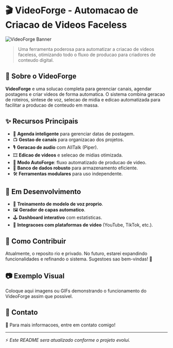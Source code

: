 # 🎬 VideoForge - Automacao de Criacao de Videos Faceless

![VideoForge Banner](assets/banner.png)  

> Uma ferramenta poderosa para automatizar a criacao de videos faceless, otimizando todo o fluxo de producao para criadores de conteudo digital.

## 🚀 Sobre o VideoForge

**VideoForge** e uma solucao completa para gerenciar canais, agendar postagens e criar videos de forma automatica. O sistema combina geracao de roteiros, sintese de voz, selecao de midia e edicao automatizada para facilitar a producao de conteudo em massa.

## ✨ Recursos Principais
- 📆 **Agenda inteligente** para gerenciar datas de postagem.
- 📺 **Gestao de canais** para organizacao dos projetos.
- 🎙️ **Geracao de audio** com AllTalk (Piper).
- 🎞️ **Edicao de videos** e selecao de midias otimizada.
- 🤖 **Modo AutoForge**: fluxo automatizado de producao de video.
- 💾 **Banco de dados robusto** para armazenamento eficiente.
- 🛠️ **Ferramentas modulares** para uso independente.

## 🔨 Em Desenvolvimento
- 🔄 **Treinamento de modelo de voz proprio**.
- 🖼️ **Gerador de capas automatico**.
- 🕹️ **Dashboard interativo** com estatisticas.
- 📡 **Integracoes com plataformas de video** (YouTube, TikTok, etc.).

## 📌 Como Contribuir
Atualmente, o reposito rio e privado. No futuro, estarei expandindo funcionalidades e refinando o sistema. Sugestoes sao bem-vindas! 🚀

## 📷 Exemplo Visual
Coloque aqui imagens ou GIFs demonstrando o funcionamento do VideoForge assim que possivel.

## 🔗 Contato
📩 Para mais informacoes, entre em contato comigo!

---

⚡ *Este README sera atualizado conforme o projeto evolui.*

